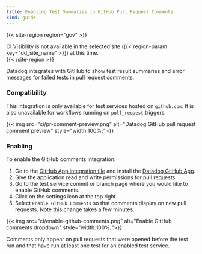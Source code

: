 ```yaml
---
title: Enabling Test Summaries in GitHub Pull Request Comments
kind: guide
---
```


{{< site-region region="gov" >}}
<div class="alert alert-warning">CI Visibility is not available in the selected site ({{< region-param key="dd_site_name" >}}) at this time.</div>
{{< /site-region >}}

Datadog integrates with GitHub to show test result summaries and error messages for failed tests in pull request comments.

### Compatibility
This integration is only available for test services hosted on `github.com`. It is also unavailable for workflows running on `pull_request` triggers. 

{{< img src="ci/pr-comment-preview.png" alt="Datadog GitHub pull request comment preview" style="width:100%;">}}

### Enabling
To enable the GitHub comments integration:

1. Go to the [GitHub App integration tile][2] and install the [Datadog GitHub App][1].
2. Give the application read and write permissions for pull requests.
3. Go to the test service commit or branch page where you would like to enable GitHub comments. 
4. Click on the settings icon at the top right.
5. Select `Enable GitHub Comments` so that comments display on new pull requests. Note this change takes a few minutes. 

{{< img src="ci/enable-github-comments.png" alt="Enable GitHub comments dropdown" style="width:100%;">}}

Comments only appear on pull requests that were opened before the test run and that have run at least one test for an enabled test service.

[1]: integrations/github_apps/
[2]: https://app.datadoghq.com/integrations/github-apps
